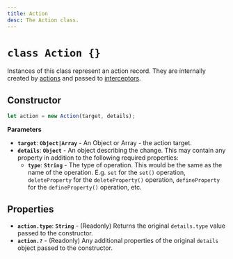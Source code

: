 ```yaml
---
title: Action
desc: The Action class.
---
```

# `class Action {}`

Instances of this class represent an action record. They are internally created by [actions](../../actions) and passed to [interceptors](../../reactions/intercept).

## Constructor

```js
let action = new Action(target, details);
```

**Parameters**

+ **`target`**: **`Object|Array`** - An Object or Array - the action target.
+ **`details`**: **`Object`** - An object describing the change. This may contain any property in addition to the following required properties:
    + **`type`**: **`String`** - The type of operation. This would be the same as the name of the operation. E.g. `set` for the `set()` operation, `deleteProperty` for the `deleteProperty()` operation, `defineProperty` for the `defineProperty()` operation, etc.

## Properties

+ **`action.type`**: **`String`** - (Readonly) Returns the original `details.type` value passed to the constructor.
+ **`action.?`** - (Readonly) Any additional properties of the original `details` object passed to the constructor.
